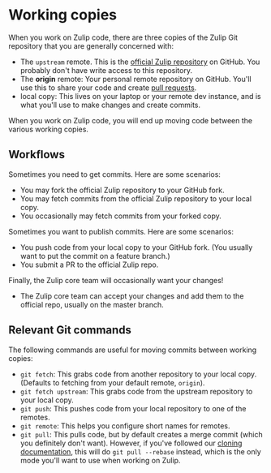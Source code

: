# Working copies

When you work on Zulip code, there are three copies of the Zulip Git
repository that you are generally concerned with:

- The `upstream` remote.  This is the [official Zulip
  repository](https://github.com/zulip/zulip) on GitHub.  You probably
  don't have write access to this repository.
- The **origin** remote: Your personal remote repository on GitHub.
  You'll use this to share your code and create [pull requests](../git/pull-requests.md).
- local copy: This lives on your laptop or your remote dev instance,
  and is what you'll use to make changes and create commits.

When you work on Zulip code, you will end up moving code between
the various working copies.

## Workflows

Sometimes you need to get commits. Here are some scenarios:

- You may fork the official Zulip repository to your GitHub fork.
- You may fetch commits from the official Zulip repository to your local copy.
- You occasionally may fetch commits from your forked copy.

Sometimes you want to publish commits. Here are some scenarios:

- You push code from your local copy to your GitHub fork. (You usually
  want to put the commit on a feature branch.)
- You submit a PR to the official Zulip repo.

Finally, the Zulip core team will occasionally want your changes!

- The Zulip core team can accept your changes and add them to
  the official repo, usually on the master branch.

## Relevant Git commands

The following commands are useful for moving commits between
working copies:

- `git fetch`: This grabs code from another repository to your local
  copy. (Defaults to fetching from your default remote, `origin`).
- `git fetch upstream`: This grabs code from the upstream repository to your local copy.
- `git push`: This pushes code from your local repository to one of the remotes.
- `git remote`: This helps you configure short names for remotes.
- `git pull`: This pulls code, but by default creates a merge commit
  (which you definitely don't want).  However, if you've followed our
  [cloning documentation](../git/cloning.md), this will do `git pull
  --rebase` instead, which is the only mode you'll want to use when
  working on Zulip.
